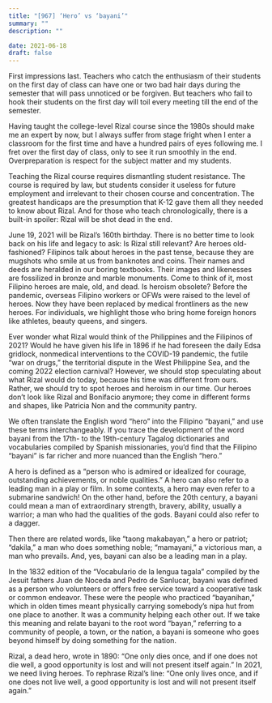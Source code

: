 ```yaml
---
title: "[967] ‘Hero’ vs ‘bayani’"
summary: ""
description: ""

date: 2021-06-18
draft: false
---
```


First impressions last. Teachers who catch the enthusiasm of their students on the first day of class can have one or two bad hair days during the semester that will pass unnoticed or be forgiven. But teachers who fail to hook their students on the first day will toil every meeting till the end of the semester.

Having taught the college-level Rizal course since the 1980s should make me an expert by now, but I always suffer from stage fright when I enter a classroom for the first time and have a hundred pairs of eyes following me. I fret over the first day of class, only to see it run smoothly in the end. Overpreparation is respect for the subject matter and my students.

Teaching the Rizal course requires dismantling student resistance. The course is required by law, but students consider it useless for future employment and irrelevant to their chosen course and concentration. The greatest handicaps are the presumption that K-12 gave them all they needed to know about Rizal. And for those who teach chronologically, there is a built-in spoiler: Rizal will be shot dead in the end.

June 19, 2021 will be Rizal’s 160th birthday. There is no better time to look back on his life and legacy to ask: Is Rizal still relevant? Are heroes old-fashioned? Filipinos talk about heroes in the past tense, because they are mugshots who smile at us from banknotes and coins. Their names and deeds are heralded in our boring textbooks. Their images and likenesses are fossilized in bronze and marble monuments. Come to think of it, most Filipino heroes are male, old, and dead. Is heroism obsolete? Before the pandemic, overseas Filipino workers or OFWs were raised to the level of heroes. Now they have been replaced by medical frontliners as the new heroes. For individuals, we highlight those who bring home foreign honors like athletes, beauty queens, and singers.

Ever wonder what Rizal would think of the Philippines and the Filipinos of 2021? Would he have given his life in 1896 if he had foreseen the daily Edsa gridlock, nonmedical interventions to the COVID-19 pandemic, the futile “war on drugs,” the territorial dispute in the West Philippine Sea, and the coming 2022 election carnival? However, we should stop speculating about what Rizal would do today, because his time was different from ours. Rather, we should try to spot heroes and heroism in our time. Our heroes don’t look like Rizal and Bonifacio anymore; they come in different forms and shapes, like Patricia Non and the community pantry.

We often translate the English word “hero” into the Filipino “bayani,” and use these terms interchangeably. If you trace the development of the word bayani from the 17th- to the 19th-century Tagalog dictionaries and vocabularies compiled by Spanish missionaries, you’d find that the Filipino “bayani” is far richer and more nuanced than the English “hero.”

A hero is defined as a “person who is admired or idealized for courage, outstanding achievements, or noble qualities.” A hero can also refer to a leading man in a play or film. In some contexts, a hero may even refer to a submarine sandwich! On the other hand, before the 20th century, a bayani could mean a man of extraordinary strength, bravery, ability, usually a warrior; a man who had the qualities of the gods. Bayani could also refer to a dagger.

Then there are related words, like “taong makabayan,” a hero or patriot; “dakila,” a man who does something noble; “mamayani,” a victorious man, a man who prevails. And, yes, bayani can also be a leading man in a play.

In the 1832 edition of the “Vocabulario de la lengua tagala” compiled by the Jesuit fathers Juan de Noceda and Pedro de Sanlucar, bayani was defined as a person who volunteers or offers free service toward a cooperative task or common endeavor. These were the people who practiced “bayanihan,” which in olden times meant physically carrying somebody’s nipa hut from one place to another. It was a community helping each other out. If we take this meaning and relate bayani to the root word “bayan,” referring to a community of people, a town, or the nation, a bayani is someone who goes beyond himself by doing something for the nation.

Rizal, a dead hero, wrote in 1890: “One only dies once, and if one does not die well, a good opportunity is lost and will not present itself again.” In 2021, we need living heroes. To rephrase Rizal’s line: “One only lives once, and if one does not live well, a good opportunity is lost and will not present itself again.”
